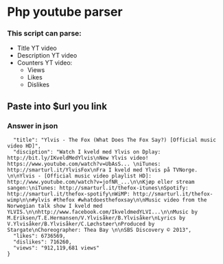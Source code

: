 # Php youtube parser

### This script can parse:
* Title YT video
* Description YT video
* Counters YT video:
  * Views
  * Likes
  * Dislikes
  
## Paste into **$url** you link

### Answer in json
```{
  "title": "Ylvis - The Fox (What Does The Fox Say?) [Official music video HD]",
  "disciption": "Watch I kveld med Ylvis on Dplay: http://bit.ly/IKveldMedYlvis\nNew Ylvis video! https://www.youtube.com/watch?v=UbAsS... \niTunes: http://smarturl.it/YlvisFox\nFra I kveld med Ylvis på TVNorge. \n\nYlvis - [Official music video playlist HD]: http://www.youtube.com/watch?v=jofNR_...\n\nKjøp eller stream sangen:\niTunes: http://smarturl.it/thefox-itunes\nSpotify: http://smarturl.it/thefox-spotify\nWiMP: http://smarturl.it/thefox-wimp\n\n#ylvis #thefox #whatdoesthefoxsay\n\nMusic video from the Norwegian talk show I kveld med YLVIS.\n\nhttp://www.facebook.com/IkveldmedYLVI...\n\nMusic by M.Eriksen/T.E.Hermansen/V.Ylvisåker/B.Ylvisåker\nLyrics by V.Ylvisåker/B.Ylvisåker/C.Løchstøer\nProduced by Stargate\nChoreographer: Thea Bay \n\nSBS Discovery © 2013",
  "likes": 6736569,
  "dislikes": 716260,
  "views": "912,119,681 views"
}
